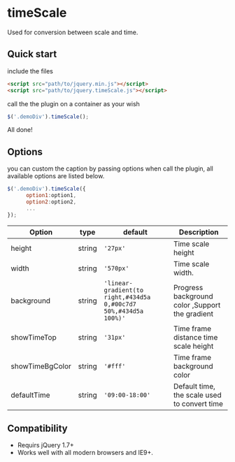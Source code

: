 # timeScale

Used for conversion between scale and time.

## Quick start

include the files

```html
<script src="path/to/jquery.min.js"></script>
<script src="path/to/jquery.timeScale.js"></script>
```

call the the plugin on a container as your wish
```js
$('.demoDiv').timeScale();
```
All done!


## Options


you can custom the caption by passing options when call the plugin, all available options are listed below.

```js
$('.demoDiv').timeScale({
      option1:option1,
      option2:option2,
      ...
});
```

| Option          | type          | default          | Description                                      |
|-----------------|---------------|------------------|--------------------------------------------------|
| height          | string        | `'27px'`            | Time scale height|
| width          | string        | `'570px'`            | Time scale width.|
| background         | string        | `'linear-gradient(to right,#434d5a 0,#00c7d7 50%,#434d5a 100%)'`          | Progress background color ,Support the gradient     |
| showTimeTop        | string | `'31px'`           |  Time frame distance time scale height             |
| showTimeBgColor       | string        | `'#fff'`           | Time frame background color         |
| defaultTime | string        | `'09:00-18:00'` | Default time, the scale used to convert time            |


## Compatibility

* Requirs jQuery 1.7+
* Works well with all modern browsers and IE9+.


